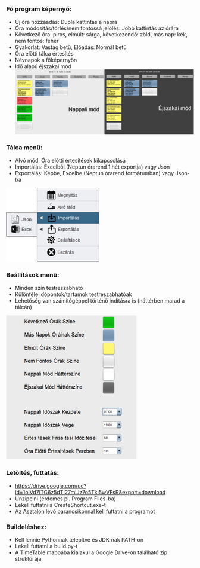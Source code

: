 ### Fő program képernyő:
  - Új óra hozzáadás: Dupla kattintás a napra
  - Óra módosítás/törlés/nem fontossá jelölés: Jobb kattintás az órára
  - Következő óra: piros, elmúlt: sárga, következendő: zöld, más nap: kék, nem fontos: fehér
  - Gyakorlat: Vastag betű, Előadás: Normál betű
  - Óra előtti tálca értesítés
  - Névnapok a főképernyőn
  - Idő alapú éjszakai mód  
    <img src="images/base.jpg" width="1000" />

### Tálca menü:
  - Alvó mód: Óra előtti értesítések kikapcsolása
  - Importálás: Excelből (Neptun órarend 1 hét exportja) vagy Json
  - Exportálás: Képbe, Excelbe (Neptun órarend formátumban) vagy Json-ba  
   <img src="images/menu.jpg" width="250" />

### Beállítások menü:
  - Minden szín testreszabható
  - Különféle időpontok/tartamok testreszabhatóak
  - Lehetőség van számítógéppel történő indításra is (háttérben marad a tálcán)  
   <img src="images/settings.jpg" width="350" />

### Letöltés, futtatás:
  - https://drive.google.com/uc?id=1oIVd7ITG6z5dTI27mlJz7o5Tki5wVFsR&export=download
  - Unzipelni (érdemes pl. Program Files-ba)
  - Lekell futtatni a CreateShortcut.exe-t
  - Az Asztalon levő parancsikonnal kell futtatni a programot

### Buildeléshez:
  - Kell lennie Pythonnak telepítve és JDK-nak PATH-on
  - Lekell futtatni a build.py-t
  - A TimeTable mappába kialakul a Google Drive-on található zip struktúrája